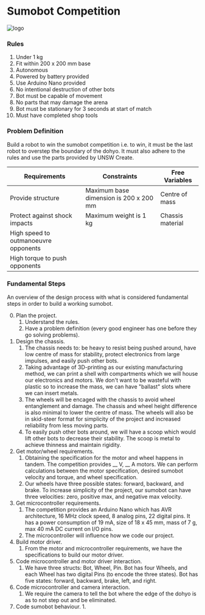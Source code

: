# Sumobot Competition

![logo](https://i.pinimg.com/originals/6f/ca/06/6fca06664a45c2c4dd6720f6590c7dc7.png)

### Rules
1. Under 1 kg
2. Fit within 200 x 200 mm base
3. Autonomous
4. Powered by battery provided
5. Use Arduino Nano provided
6. No intentional destruction of other bots
7. Bot must be capable of movement
8. No parts that may damage the arena
9. Bot must be stationary for 3 seconds at start of match
10. Must have completed shop tools

### Problem Definition

Build a robot to win the sumobot competition i.e. to win, it must be the last robot to overstep the boundary of the dohyo. It must also adhere to the rules and use the parts provided by UNSW Create.

| **Requirements** | **Constraints** | **Free Variables** |
| --- | --- | --- |
| Provide structure | Maximum base dimension is 200 x 200 mm | Centre of mass |
| Protect against shock impacts | Maximum weight is 1 kg | Chassis material |
| High speed to outmanoeuvre opponents | |
| High torque to push opponents| |

### Fundamental Steps

An overview of the design process with what is considered fundamental steps in order to build a working sumobot.

0. Plan the project.
    1. Understand the rules.
    2. Have a problem definition (every good engineer has one before they go solving problems).
1. Design the chassis.
    1. The chassis needs to: be heavy to resist being pushed around, have low centre of mass for stability, protect electronics from large impulses, and easily push other bots.
    2. Taking advantage of 3D-printing as our existing manufacturing method, we can print a shell with compartments which we will house our electronics and motors. We don't want to be wasteful with plastic so to increase the mass, we can have "ballast" slots where we can insert metals.
    3. The wheels will be encaged with the chassis to avoid wheel entanglement and damage. The chassis and wheel height difference is also minimal to lower the centre of mass. The wheels will also be in skid-steer format for simplicity of the project and increased reliability from less moving parts.
    4. To easily push other bots around, we will have a scoop which would lift other bots to decrease their stability. The scoop is metal to achieve thinness and maintain rigidity.
2. Get motor/wheel requirements.
    1. Obtaining the specification for the motor and wheel happens in tandem. The competition provides __ V, __ A motors. We can perform calculations between the motor specification, desired sumobot velocity and torque, and wheel specification.
    2. Our wheels have three possible states: forward, backward, and brake. To increase simplicity of the project, our sumobot can have three velocities: zero, positive max, and negative max velocity.
3. Get microcontroller requirements.
    1. The competition provides an Arduino Nano which has AVR architecture, 16 MHz clock speed, 8 analog pins, 22 digital pins. It has a power consumption of 19 mA, size of 18 x 45 mm, mass of 7 g, max 40 mA DC current on I/O pins.
    2. The microcontroller will influence how we code our project.
4. Build motor driver.
    1. From the motor and microcontroller requirements, we have the specifications to build our motor driver.
5. Code microcontroller and motor driver interaction.
    1. We have three structs: Bot, Wheel, Pin. Bot has four Wheels, and each Wheel has two digital Pins (to encode the three states). Bot has five states: forward, backward, brake, left, and right.
6. Code microcontroller and camera interaction.
    1. We require the camera to tell the bot where the edge of the dohyo is as to not step out and be eliminated.
7. Code sumobot behaviour.
    1. 